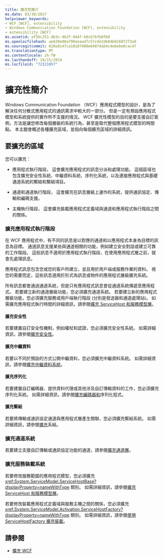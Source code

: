 ```yaml
---
title: 擴充性簡介
ms.date: 03/30/2017
helpviewer_keywords:
- WCF [WCF], extensibility
- Windows Communication Foundation [WCF], extensibility
- extensibility [WCF]
ms.assetid: ef56c251-d63c-4b3f-944f-b0c67bfb0f68
ms.openlocfilehash: ae820e88a790aeaad7c57cde2db84b8168f273a9
ms.sourcegitcommit: 628e8147ca10187488e6407dab4c4e6ebe0cac47
ms.translationtype: MT
ms.contentlocale: zh-TW
ms.lasthandoff: 10/15/2019
ms.locfileid: "72321057"
---
```

# <a name="introduction-to-extensibility"></a>擴充性簡介
Windows Communication Foundation （WCF）應用程式模型的設計，是為了解決任何分散式應用程式的通訊需求中較大的一部分。 但是一定有預設應用程式模型和系統提供的實作所不支援的情況。 WCF 擴充性模型的目的是要支援自訂案例，方法是讓您修改每個層級的系統行為，甚至是取代整個應用程式模型的時間點。 本主題會概述各種擴充區域，並指向每個擴充區域的詳細資訊。  
  
## <a name="areas-to-extend"></a>要擴充的區域  
 您可以擴充：  
  
- 應用程式執行階段， 這會擴充應用程式的訊息分派和處理功能。 這個區域也包含擴充安全性系統、中繼資料系統、序列化系統，以及連接應用程式與基礎通道系統的繫結和繫結項目。  
  
- 通道和通道執行階段， 這會擴充在訊息層級上運作的系統，提供通訊協定、傳輸和編碼支援。  
  
- 主機執行階段， 這會擴充裝載應用程式定義域與通道和應用程式執行階段之間的關係。  
  
### <a name="extending-the-application-runtime"></a>擴充應用程式執行階段  
 在 WCF 應用程式中，有不同的訊息是以對應的通道和以應用程式本身為目標的訊息為目標。 通道訊息支援某些與通道相關的功能，例如建立安全對話或建立可靠的工作階段。 這些訊息不適用於應用程式執行階段，在使用應用程式層之前，就會先處理訊息。  
  
 應用程式訊息包含您或您的客戶所建立，並且用於用戶端或服務作業的資料。 視您的需要而定，這些訊息適用於形式為訊息或物件的應用程式層級擴充系統。  
  
 所有訊息都會通過通道系統，但是只有應用程式訊息會從通道系統傳遞至應用程式。 若要建立新的通道層級功能，您必須擴充通道系統。 若要建立新的應用程式層級功能，您必須擴充服務或用戶端執行階段 (分別是發送器和通道處理站)。 如需擴充應用程式執行時間的詳細資訊，請參閱[擴充 ServiceHost 和服務模型層](./extending/extending-servicehost-and-the-service-model-layer.md)。  
  
#### <a name="extending-security"></a>擴充安全性  
 若要建置自訂安全性機制，例如權杖和認證，您必須擴充安全性系統。 如需詳細資訊，請參閱[擴充安全性](./extending/extending-security.md)。  
  
#### <a name="extending-metadata"></a>擴充中繼資料  
 若要以不同於預設的方式公開中繼資料，您必須擴充中繼資料系統。 如需詳細資訊，請參閱[擴充中繼資料系統](./extending/extending-the-metadata-system.md)。  
  
#### <a name="extending-serialization"></a>擴充序列化  
 若要建置自訂編碼器、提供資料代理或其他涉及自訂傳輸資料的工作，您必須擴充序列化系統。 如需詳細資訊，請參閱[擴充編碼器和](./extending/extending-encoders-and-serializers.md)序列化程式。  
  
#### <a name="extending-bindings"></a>擴充繫結  
 若要將傳輸或通訊協定通道與應用程式層產生關聯，您必須擴充繫結系統。 如需詳細資訊，請參閱[擴充](./extending/extending-bindings.md)系結。  
  
### <a name="extending-the-channel-system"></a>擴充通道系統  
 若要建立支援自訂傳輸或通訊協定功能的通道，請參閱[擴充通道層](./extending/extending-the-channel-layer.md)。  
  
### <a name="extending-the-service-hosting-system"></a>擴充服務裝載系統  
 若要修改服務範圍的應用程式模型，您必須擴充 <xref:System.ServiceModel.ServiceHostBase?displayProperty=nameWithType> 類別。 如需詳細資訊，請參閱[擴充 ServiceHost 和服務模型層](./extending/extending-servicehost-and-the-service-model-layer.md)。  
  
 若要修改裝載應用程式定義域與服務主機之間的關係，您必須擴充 <xref:System.ServiceModel.Activation.ServiceHostFactory?displayProperty=nameWithType> 類別。 如需詳細資訊，請參閱[使用 ServiceHostFactory 擴充裝載](./extending/extending-hosting-using-servicehostfactory.md)。  
  
## <a name="see-also"></a>請參閱

- [擴充 WCF](./extending/index.md)
